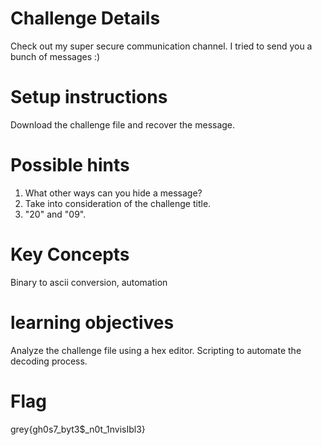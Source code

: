 # Challenge Details

Check out my super secure communication channel. I tried to send you a bunch of messages :)

# Setup instructions

Download the challenge file and recover the message.

# Possible hints

1.  What other ways can you hide a message?
2.  Take into consideration of the challenge title.
3.  "20" and "09".

# Key Concepts

Binary to ascii conversion, automation

# learning objectives

Analyze the challenge file using a hex editor. Scripting to automate the decoding process.

# Flag

grey{gh0s7_byt3$_n0t_1nvisIbl3}
